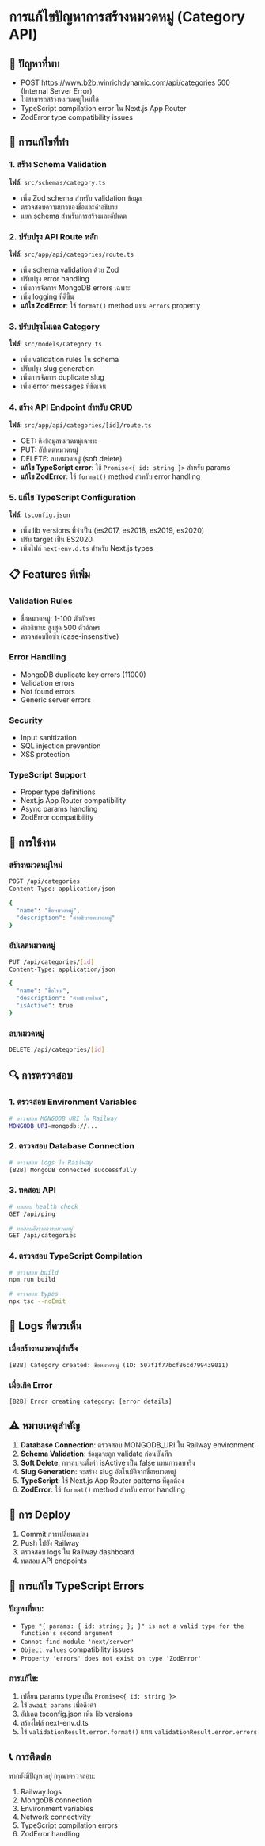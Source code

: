 # การแก้ไขปัญหาการสร้างหมวดหมู่ (Category API)

## 🐛 ปัญหาที่พบ
- POST https://www.b2b.winrichdynamic.com/api/categories 500 (Internal Server Error)
- ไม่สามารถสร้างหมวดหมู่ใหม่ได้
- TypeScript compilation error ใน Next.js App Router
- ZodError type compatibility issues

## 🔧 การแก้ไขที่ทำ

### 1. สร้าง Schema Validation
**ไฟล์:** `src/schemas/category.ts`
- เพิ่ม Zod schema สำหรับ validation ข้อมูล
- ตรวจสอบความยาวของชื่อและคำอธิบาย
- แยก schema สำหรับการสร้างและอัปเดต

### 2. ปรับปรุง API Route หลัก
**ไฟล์:** `src/app/api/categories/route.ts`
- เพิ่ม schema validation ด้วย Zod
- ปรับปรุง error handling
- เพิ่มการจัดการ MongoDB errors เฉพาะ
- เพิ่ม logging ที่ดีขึ้น
- **แก้ไข ZodError**: ใช้ `format()` method แทน `errors` property

### 3. ปรับปรุงโมเดล Category
**ไฟล์:** `src/models/Category.ts`
- เพิ่ม validation rules ใน schema
- ปรับปรุง slug generation
- เพิ่มการจัดการ duplicate slug
- เพิ่ม error messages ที่ชัดเจน

### 4. สร้าง API Endpoint สำหรับ CRUD
**ไฟล์:** `src/app/api/categories/[id]/route.ts`
- GET: ดึงข้อมูลหมวดหมู่เฉพาะ
- PUT: อัปเดตหมวดหมู่
- DELETE: ลบหมวดหมู่ (soft delete)
- **แก้ไข TypeScript error**: ใช้ `Promise<{ id: string }>` สำหรับ params
- **แก้ไข ZodError**: ใช้ `format()` method สำหรับ error handling

### 5. แก้ไข TypeScript Configuration
**ไฟล์:** `tsconfig.json`
- เพิ่ม lib versions ที่จำเป็น (es2017, es2018, es2019, es2020)
- ปรับ target เป็น ES2020
- เพิ่มไฟล์ `next-env.d.ts` สำหรับ Next.js types

## 📋 Features ที่เพิ่ม

### Validation Rules
- ชื่อหมวดหมู่: 1-100 ตัวอักษร
- คำอธิบาย: สูงสุด 500 ตัวอักษร
- ตรวจสอบชื่อซ้ำ (case-insensitive)

### Error Handling
- MongoDB duplicate key errors (11000)
- Validation errors
- Not found errors
- Generic server errors

### Security
- Input sanitization
- SQL injection prevention
- XSS protection

### TypeScript Support
- Proper type definitions
- Next.js App Router compatibility
- Async params handling
- ZodError compatibility

## 🚀 การใช้งาน

### สร้างหมวดหมู่ใหม่
```bash
POST /api/categories
Content-Type: application/json

{
  "name": "ชื่อหมวดหมู่",
  "description": "คำอธิบายหมวดหมู่"
}
```

### อัปเดตหมวดหมู่
```bash
PUT /api/categories/[id]
Content-Type: application/json

{
  "name": "ชื่อใหม่",
  "description": "คำอธิบายใหม่",
  "isActive": true
}
```

### ลบหมวดหมู่
```bash
DELETE /api/categories/[id]
```

## 🔍 การตรวจสอบ

### 1. ตรวจสอบ Environment Variables
```bash
# ตรวจสอบ MONGODB_URI ใน Railway
MONGODB_URI=mongodb://...
```

### 2. ตรวจสอบ Database Connection
```bash
# ตรวจสอบ logs ใน Railway
[B2B] MongoDB connected successfully
```

### 3. ทดสอบ API
```bash
# ทดสอบ health check
GET /api/ping

# ทดสอบดึงรายการหมวดหมู่
GET /api/categories
```

### 4. ตรวจสอบ TypeScript Compilation
```bash
# ตรวจสอบ build
npm run build

# ตรวจสอบ types
npx tsc --noEmit
```

## 📝 Logs ที่ควรเห็น

### เมื่อสร้างหมวดหมู่สำเร็จ
```
[B2B] Category created: ชื่อหมวดหมู่ (ID: 507f1f77bcf86cd799439011)
```

### เมื่อเกิด Error
```
[B2B] Error creating category: [error details]
```

## ⚠️ หมายเหตุสำคัญ

1. **Database Connection**: ตรวจสอบ MONGODB_URI ใน Railway environment
2. **Schema Validation**: ข้อมูลจะถูก validate ก่อนบันทึก
3. **Soft Delete**: การลบจะตั้งค่า isActive เป็น false แทนการลบจริง
4. **Slug Generation**: จะสร้าง slug อัตโนมัติจากชื่อหมวดหมู่
5. **TypeScript**: ใช้ Next.js App Router patterns ที่ถูกต้อง
6. **ZodError**: ใช้ `format()` method สำหรับ error handling

## 🔄 การ Deploy

1. Commit การเปลี่ยนแปลง
2. Push ไปยัง Railway
3. ตรวจสอบ logs ใน Railway dashboard
4. ทดสอบ API endpoints

## 🐛 การแก้ไข TypeScript Errors

### ปัญหาที่พบ:
- `Type "{ params: { id: string; }; }" is not a valid type for the function's second argument`
- `Cannot find module 'next/server'`
- `Object.values` compatibility issues
- `Property 'errors' does not exist on type 'ZodError'`

### การแก้ไข:
1. เปลี่ยน params type เป็น `Promise<{ id: string }>`
2. ใช้ `await params` เพื่อดึงค่า
3. อัปเดต tsconfig.json เพิ่ม lib versions
4. สร้างไฟล์ next-env.d.ts
5. ใช้ `validationResult.error.format()` แทน `validationResult.error.errors`

## 📞 การติดต่อ

หากยังมีปัญหาอยู่ กรุณาตรวจสอบ:
1. Railway logs
2. MongoDB connection
3. Environment variables
4. Network connectivity
5. TypeScript compilation errors
6. ZodError handling
